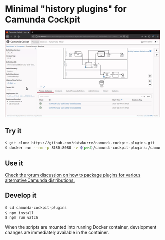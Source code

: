 Minimal "history plugins" for Camunda Cockpit
=============================================

![Minimal history plugin in action.](plugin.gif)

Try it
------

```bash
$ git clone https://github.com/datakurre/camunda-cockpit-plugins.git
$ docker run --rm -p 8080:8080 -v $(pwd)/camunda-cockpit-plugins:/camunda/webapps/camunda/app/cockpit/scripts/:ro camunda/camunda-bpm-platform:latest
```

Use it
------

[Check the forum discussion on how to package plugins for various alternative Camunda distributions.](https://forum.camunda.org/t/minimal-cockpit-history-plugins-for-camunda-7-14-0/24651)

Develop it
----------

```bash
$ cd camunda-cockpit-plugins
$ npm install
$ npm run watch
```

When the scripts are mounted into running Docker container, development changes are immediately available in the container.
